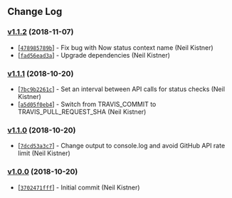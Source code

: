 ## Change Log

### [v1.1.2](https://github.com/wyze/wait-for-now/releases/tag/v1.1.2) (2018-11-07)

* [[`478985789b`](https://github.com/wyze/wait-for-now/commit/478985789b)] - Fix bug with Now status context name (Neil Kistner)
* [[`fad56ead3a`](https://github.com/wyze/wait-for-now/commit/fad56ead3a)] - Upgrade dependencies (Neil Kistner)

### [v1.1.1](https://github.com/wyze/wait-for-now/releases/tag/v1.1.1) (2018-10-20)

* [[`7bc9b2261c`](https://github.com/wyze/wait-for-now/commit/7bc9b2261c)] - Set an interval between API calls for status checks (Neil Kistner)
* [[`a5d05f0eb4`](https://github.com/wyze/wait-for-now/commit/a5d05f0eb4)] - Switch from TRAVIS\_COMMIT to TRAVIS\_PULL\_REQUEST\_SHA (Neil Kistner)

### [v1.1.0](https://github.com/wyze/wait-for-now/releases/tag/v1.1.0) (2018-10-20)

* [[`7dcd53a3c7`](https://github.com/wyze/wait-for-now/commit/7dcd53a3c7)] - Change output to console.log and avoid GitHub API rate limit (Neil Kistner)

### [v1.0.0](https://github.com/wyze/wait-for-now/releases/tag/v1.0.0) (2018-10-20)

* [[`3702471fff`](https://github.com/wyze/wait-for-now/commit/3702471fff)] - Initial commit (Neil Kistner)
